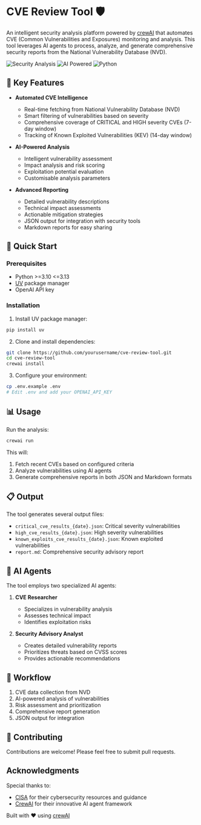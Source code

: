 # CVE Review Tool 🛡️

An intelligent security analysis platform powered by [crewAI](https://crewai.com) that automates CVE (Common Vulnerabilities and Exposures) monitoring and analysis. This tool leverages AI agents to process, analyze, and generate comprehensive security reports from the National Vulnerability Database (NVD).

![Security Analysis](https://img.shields.io/badge/Security-Analysis-blue)
![AI Powered](https://img.shields.io/badge/AI-Powered-green)
![Python](https://img.shields.io/badge/Python-3.10_|_3.11_|_3.12_|_3.13-blue)

## 🎯 Key Features

- **Automated CVE Intelligence**
  - Real-time fetching from National Vulnerability Database (NVD)
  - Smart filtering of vulnerabilities based on severity
  - Comprehensive coverage of CRITICAL and HIGH severity CVEs (7-day window)
  - Tracking of Known Exploited Vulnerabilities (KEV) (14-day window)

- **AI-Powered Analysis**
  - Intelligent vulnerability assessment
  - Impact analysis and risk scoring
  - Exploitation potential evaluation
  - Customisable analysis parameters

- **Advanced Reporting**
  - Detailed vulnerability descriptions
  - Technical impact assessments
  - Actionable mitigation strategies
  - JSON output for integration with security tools
  - Markdown reports for easy sharing

## 🚀 Quick Start

### Prerequisites

- Python >=3.10 <=3.13
- [UV](https://docs.astral.sh/uv/) package manager
- OpenAI API key

### Installation

1. Install UV package manager:
```bash
pip install uv
```

2. Clone and install dependencies:
```bash
git clone https://github.com/yourusername/cve-review-tool.git
cd cve-review-tool
crewai install
```

3. Configure your environment:
```bash
cp .env.example .env
# Edit .env and add your OPENAI_API_KEY
```

## 📊 Usage

Run the analysis:
```bash
crewai run
```

This will:
1. Fetch recent CVEs based on configured criteria
2. Analyze vulnerabilities using AI agents
3. Generate comprehensive reports in both JSON and Markdown formats

## 📋 Output

The tool generates several output files:

- `critical_cve_results_{date}.json`: Critical severity vulnerabilities
- `high_cve_results_{date}.json`: High severity vulnerabilities
- `known_exploits_cve_results_{date}.json`: Known exploited vulnerabilities
- `report.md`: Comprehensive security advisory report

## 🤖 AI Agents

The tool employs two specialized AI agents:

1. **CVE Researcher**
   - Specializes in vulnerability analysis
   - Assesses technical impact
   - Identifies exploitation risks

2. **Security Advisory Analyst**
   - Creates detailed vulnerability reports
   - Prioritizes threats based on CVSS scores
   - Provides actionable recommendations

## 🔄 Workflow

1. CVE data collection from NVD
2. AI-powered analysis of vulnerabilities
3. Risk assessment and prioritization
4. Comprehensive report generation
5. JSON output for integration

## 🤝 Contributing

Contributions are welcome! Please feel free to submit pull requests.

## Acknowledgments

Special thanks to:
- [CISA](https://www.cisa.gov/) for their cybersecurity resources and guidance
- [CrewAI](https://github.com/joaomdmoura/crewAI) for their innovative AI agent framework

Built with ❤️ using [crewAI](https://crewai.com)
